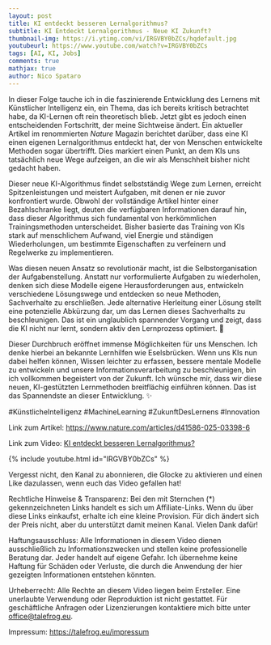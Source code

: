```yaml
---
layout: post
title: KI entdeckt besseren Lernalgorithmus?
subtitle: KI Entdeckt Lernalgorithmus - Neue KI Zukunft?
thumbnail-img: https://i.ytimg.com/vi/IRGVBY0bZCs/hqdefault.jpg
youtubeurl: https://www.youtube.com/watch?v=IRGVBY0bZCs
tags: [AI, KI, Jobs]
comments: true
mathjax: true
author: Nico Spataro
---
```


In dieser Folge tauche ich in die faszinierende Entwicklung des Lernens mit Künstlicher Intelligenz ein, ein Thema, das ich bereits kritisch betrachtet habe, da KI-Lernen oft rein theoretisch blieb. Jetzt gibt es jedoch einen entscheidenden Fortschritt, der meine Sichtweise ändert. Ein aktueller Artikel im renommierten *Nature* Magazin berichtet darüber, dass eine KI einen eigenen Lernalgorithmus entdeckt hat, der von Menschen entwickelte Methoden sogar übertrifft. Dies markiert einen Punkt, an dem KIs uns tatsächlich neue Wege aufzeigen, an die wir als Menschheit bisher nicht gedacht haben.

Dieser neue KI-Algorithmus findet selbstständig Wege zum Lernen, erreicht Spitzenleistungen und meistert Aufgaben, mit denen er nie zuvor konfrontiert wurde. Obwohl der vollständige Artikel hinter einer Bezahlschranke liegt, deuten die verfügbaren Informationen darauf hin, dass dieser Algorithmus sich fundamental von herkömmlichen Trainingsmethoden unterscheidet. Bisher basierte das Training von KIs stark auf menschlichem Aufwand, viel Energie und ständigen Wiederholungen, um bestimmte Eigenschaften zu verfeinern und Regelwerke zu implementieren.

Was diesen neuen Ansatz so revolutionär macht, ist die Selbstorganisation der Aufgabenstellung. Anstatt nur vorformulierte Aufgaben zu wiederholen, denken sich diese Modelle eigene Herausforderungen aus, entwickeln verschiedene Lösungswege und entdecken so neue Methoden, Sachverhalte zu erschließen. Jede alternative Herleitung einer Lösung stellt eine potenzielle Abkürzung dar, um das Lernen dieses Sachverhalts zu beschleunigen. Das ist ein unglaublich spannender Vorgang und zeigt, dass die KI nicht nur lernt, sondern aktiv den Lernprozess optimiert. 🧠

Dieser Durchbruch eröffnet immense Möglichkeiten für uns Menschen. Ich denke hierbei an bekannte Lernhilfen wie Eselsbrücken. Wenn uns KIs nun dabei helfen können, Wissen leichter zu erfassen, bessere mentale Modelle zu entwickeln und unsere Informationsverarbeitung zu beschleunigen, bin ich vollkommen begeistert von der Zukunft. Ich wünsche mir, dass wir diese neuen, KI-gestützten Lernmethoden breitflächig einführen können. Das ist das Spannendste an dieser Entwicklung. ✨

#KünstlicheIntelligenz #MachineLearning #ZukunftDesLernens #Innovation

Link zum Artikel:
<https://www.nature.com/articles/d41586-025-03398-6>

Link zum Video:
[KI entdeckt besseren Lernalgorithmus?](https://www.youtube.com/watch?v=IRGVBY0bZCs)

{% include youtube.html id="IRGVBY0bZCs" %}

Vergesst nicht, den Kanal zu abonnieren, die Glocke zu aktivieren und einen Like dazulassen, wenn euch das Video gefallen hat!

Rechtliche Hinweise & Transparenz:
Bei den mit Sternchen (*) gekennzeichneten Links handelt es sich um Affiliate-Links. Wenn du über diese Links einkaufst, erhalte ich eine kleine Provision. Für dich ändert sich der Preis nicht, aber du unterstützt damit meinen Kanal. Vielen Dank dafür!

Haftungsausschluss:
Alle Informationen in diesem Video dienen ausschließlich zu Informationszwecken und stellen keine professionelle Beratung dar. Jeder handelt auf eigene Gefahr. Ich übernehme keine Haftung für Schäden oder Verluste, die durch die Anwendung der hier gezeigten Informationen entstehen könnten.

Urheberrecht:
Alle Rechte an diesem Video liegen beim Ersteller. Eine unerlaubte Verwendung oder Reproduktion ist nicht gestattet. Für geschäftliche Anfragen oder Lizenzierungen kontaktiere mich bitte unter <office@talefrog.eu>.

Impressum: 
<https://talefrog.eu/impressum>
